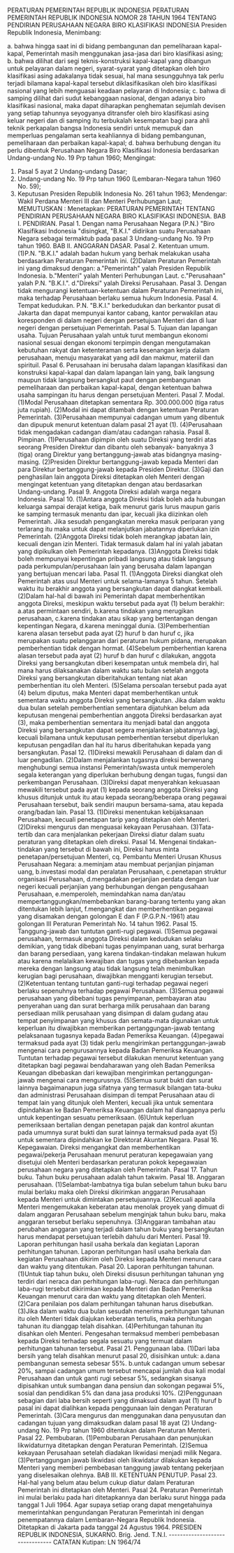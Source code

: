  PERATURAN PEMERINTAH REPUBLIK INDONESIA PERATURAN PEMERINTAH REPUBLIK INDONESIA NOMOR 28 TAHUN 1964 TENTANG PENDIRIAN PERUSAHAAN NEGARA BIRO KLASIFIKASI INDONESIA Presiden Republik Indonesia,
Menimbang:

a. bahwa hingga saat ini di bidang pembangunan dan pemeliharaan kapal-kapal, Pemerintah masih menggunakan jasa-jasa dari biro klasifikasi asing;
b. bahwa dilihat dari segi teknis-konstruksi kapal-kapal yang dibangun untuk pelayaran dalam negeri, syarat-syarat yang ditetapkan oleh biro klasifikasi asing adakalanya tidak sesuai, hal mana sesungguhnya tak perlu terjadi bilamana kapal-kapal tersebut diklasifikasikan oleh biro klasifikasi nasional yang lebih menguasai keadaan pelayaran di Indonesia;
c. bahwa di samping dilihat dari sudut kebanggaan nasional, dengan adanya biro klasifikasi nasional, maka dapat diharapkan penghematan sejumlah devisen yang setiap tahunnya seyogyanya ditransfer oleh biro klasifikasi asing keluar negeri dan di samping itu terbukalah kesempatan bagi para ahli teknik perkapalan bangsa Indonesia sendiri untuk memupuk dan memperluas pengalaman serta keahliannya di bidang pembangunan, pemeliharaan dan perbaikan kapal-kapal;
d. bahwa berhubung dengan itu perlu dibentuk Perusahaan Negara Biro Klasifikasi Indonesia berdasarkan Undang-undang No. 19 Prp tahun 1960;
Mengingat:

1. Pasal 5 ayat 2 Undang-undang Dasar;
2. Undang-undang No. 19 Prp tahun 1960 (Lembaran-Negara tahun 1960 No. 59);
3. Keputusan Presiden Republik Indonesia No. 261 tahun 1963; Mendengar: Wakil Perdana Menteri III dan Menteri Perhubungan Laut;
MEMUTUSKAN :
 Menetapkan: PERATURAN PEMERINTAH TENTANG PENDIRIAN PERUSAHAAN NEGARA BIRO KLASIFIKASI INDONESIA. BAB I. PENDIRIAN. Pasal 1. Dengan nama Perusahaan Negara (P.N.) "Biro Klasifikasi Indonesia "disingkat, "B.K.I." didirikan suatu Perusahaan Negara sebagai termaktub pada pasal 3 Undang-undang No. 19 Prp tahun 1960. BAB II. ANGGARAN DASAR. Pasal 2. Ketentuan umum.
(1)P.N. "B.K.I." adalah badan hukum yang berhak melakukan usaha berdasarkan Peraturan Pemerintah ini.
(2)Dalam Peraturan Pemerintah ini yang dimaksud dengan:
a."Pemerintah" yalah Presiden Republik Indonesia. b."Menteri" yalah Menteri Perhubungan Laut. c."Perusahaan" yalah P.N. "B.K.I.". d."Direksi" yalah Direksi Perusahaan. Pasal 3. Dengan tidak mengurangi ketentuan-ketentuan dalam Peraturan Pemerintah ini, maka terhadap Perusahaan berlaku semua hukum Indonesia. Pasal 4. Tempat kedudukan. P.N. "B.K.I." berkedudukan dan berkantor pusat di Jakarta dan dapat mempunyai kantor cabang, kantor perwakilan atau koresponden di dalam negeri dengan persetujuan Menteri dan di luar negeri dengan persetujuan Pemerintah. Pasal 5. Tujuan dan lapangan usaha. Tujuan Perusahaan yalah untuk turut membangun ekonomi nasional sesuai dengan ekonomi terpimpin dengan mengutamakan kebutuhan rakyat dan ketenteraman serta kesenangan kerja dalam perusahaan, menuju masyarakat yang adil dan makmur, materiil dan spirituil. Pasal 6. Perusahaan ini berusaha dalam lapangan klasifikasi dan konstruksi kapal-kapal dan dalam lapangan lain yang, baik langsung maupun tidak langsung bersangkut paut dengan pembangunan pemeliharaan dan perbaikan kapal-kapal, dengan ketentuan bahwa usaha sampingan itu harus dengan persetujuan Menteri. Pasal 7. Modal.
(1)Modal Perusahaan ditetapkan sementara Rp. 300.000.000 (tiga ratus juta rupiah).
(2)Modal ini dapat ditambah dengan ketentuan Peraturan Pemerintah.
(3)Perusahaan mempunyai cadangan umum yang dibentuk dan dipupuk menurut ketentuan dalam pasal 21 ayat (1).
(4)Perusahaan tidak mengadakan cadangan diam/atau cadangan rahasia. Pasal 8. Pimpinan.
(1)Perusahaan dipimpin oleh suatu Direksi yang terdiri atas seorang Presiden Direktur dan dibantu oleh sebanyak- banyaknya 3 (tiga) orang Direktur yang bertanggung-jawab atas bidangnya masing-masing.
(2)Presiden Direktur bertanggung-jawab kepada Menteri dan para Direktur bertanggung-jawab kepada Presiden Direktur.
(3)Gaji dan penghasilan lain anggota Direksi ditetapkan oleh Menteri dengan mengingat ketentuan yang ditetapkan dengan atau berdasarkan Undang-undang. Pasal 9. Anggota Direksi adalah warga negara Indonesia. Pasal 10.
(1)Antara anggota Direksi tidak boleh ada hubungan keluarga sampai derajat ketiga, baik menurut garis lurus maupun garis ke samping termasuk menantu dan ipar, kecuali jika diizinkan oleh Pemerintah. Jika sesudah pengangkatan mereka masuk periparan yang terlarang itu maka untuk dapat melanjutkan jabatannya diperlukan izin Pemerintah.
(2)Anggota Direksi tidak boleh merangkap jabatan lain, kecuali dengan izin Menteri. Tidak termasuk dalam hal ini yalah jabatan yang dipikulkan oleh Pemerintah kepadanya.
(3)Anggota Direksi tidak boleh mempunyai kepentingan pribadi langsung atau tidak langsung pada perkumpulan/perusahaan lain yang berusaha dalam lapangan yang bertujuan mencari laba. Pasal 11.
(1)Anggota Direksi diangkat oleh Pemerintah atas usul Menteri untuk selama-lamanya 5 tahun. Setelah waktu itu berakhir anggota yang bersangkutan dapat diangkat kembali.
(2)Dalam hal-hal di bawah ini Pemerintah dapat memberhentikan anggota Direksi, meskipun waktu tersebut pada ayat (1) belum berakhir:
a.atas permintaan sendiri, b.karena tindakan yang merugikan perusahaan, c.karena tindakan atau sikap yang bertentangan dengan kepentingan Negara, d.karena meninggal dunia. (3)Pemberhentian karena alasan tersebut pada ayat (2) huruf b dan huruf c, jika merupakan suatu pelanggaran dari peraturan hukum pidana, merupakan pemberhentian tidak dengan hormat.
(4)Sebelum pemberhentian karena alasan tersebut pada ayat (2) huruf b dan huruf c dilakukan, anggota Direksi yang bersangkutan diberi kesempatan untuk membela diri, hal mana harus dilaksanakan dalam waktu satu bulan setelah anggota Direksi yang bersangkutan diberitahukan tentang niat akan pemberhentian itu oleh Menteri.
(5)Selama persoalan tersebut pada ayat (4) belum diputus, maka Menteri dapat memberhentikan untuk sementara waktu anggota Direksi yang bersangkutan. Jika dalam waktu dua bulan setelah pemberhentian sementara dijatuhkan belum ada keputusan mengenai pemberhentian anggota Direksi berdasarkan ayat (3), maka pemberhentian sementara itu menjadi batal dan anggota Direksi yang bersangkutan dapat segera menjalankan jabatannya lagi, kecuali bilamana untuk keputusan pemberhentian tersebut diperlukan keputusan pengadilan dan hal itu harus diberitahukan kepada yang bersangkutan. Pasal 12.
(1)Direksi mewakili Perusahaan di dalam dan di luar pengadilan. (2)Dalam menjalankan tugasnya direksi berwenang menghubungi semua instansi Pemerintah/swasta untuk memperoleh segala keterangan yang diperlukan berhubung dengan tugas, fungsi dan perkembangan Perusahaan.
(3)Direksi dapat menyerahkan kekuasaan mewakili tersebut pada ayat (1) kepada seorang anggota Direksi yang khusus ditunjuk untuk itu atau kepada seorang/beberapa orang pegawai Perusahaan tersebut, baik sendiri maupun bersama-sama, atau kepada orang/badan lain. Pasal 13.
(1)Direksi menentukan kebijaksanaan Perusahaan, kecuali penetapan tarip yang ditetapkan oleh Menteri.
(2)Direksi mengurus dan menguasai kekayaan Perusahaan. (3)Tata-tertib dan cara menjalankan pekerjaan Direksi diatur dalam suatu peraturan yang ditetapkan oleh direksi. Pasal 14. Mengenai tindakan-tindakan yang tersebut di bawah ini, Direksi harus minta penetapan/persetujuan Menteri, cq. Pembantu Menteri Urusan Khusus Perusahaan Negara:
a.meminjam atau membuat perjanjian pinjaman uang, b.investasi modal dan peralatan Perusahaan, c.penetapan struktur organisasi Perusahaan, d.mengadakan perjanjian perdata dengan luar negeri kecuali perjanjian yang berhubungan dengan pengusahaan Perusahaan, e.memperoleh, memindahkan nama dan/atau mempertanggungkan/membebankan barang-barang tertentu yang akan ditentukan lebih lanjut, f.mengangkat dan memberhentikan pegawai yang disamakan dengan golongan E dan F (P.G.P.N.-1961) atau golongan III Peraturan Pemerintah No. 14 tahun 1962. Pasal 15. Tanggung-jawab dan tuntutan ganti-rugi pegawai.
(1)Semua pegawai perusahaan, termasuk anggota Direksi dalam kedudukan selaku demikian, yang tidak dibebani tugas penyimpanan uang, surat berharga dan barang persediaan, yang karena tindakan-tindakan melawan hukum atau karena melalaikan kewajiban dan tugas yang dibebankan kepada mereka dengan langsung atau tidak langsung telah menimbulkan kerugian bagi perusahaan, diwajibkan mengganti kerugian tersebut.
(2)Ketentuan tentang tuntutan ganti-rugi terhadap pegawai negeri berlaku sepenuhnya terhadap pegawai Perusahaan.
(3)Semua pegawai perusahaan yang dibebani tugas penyimpanan, pembayaran atau penyerahan uang dan surat berharga milik perusahaan dan barang persediaan milik perusahaan yang disimpan di dalam gudang atau tempat penyimpanan yang khusus dan semata-mata digunakan untuk keperluan itu diwajibkan memberikan pertanggungan-jawab tentang pelaksanaan tugasnya kepada Badan Pemeriksa Keuangan.
(4)pegawai termaksud pada ayat (3) tidak perlu mengirimkan pertanggungan-jawab mengenai cara pengurusannya kepada Badan Pemeriksa Keuangan. Tuntutan terhadap pegawai tersebut dilakukan menurut ketentuan yang ditetapkan bagi pegawai bendaharawan yang oleh Badan Pemeriksa Keuangan dibebaskan dari kewajiban mengirimkan pertanggungan-jawab mengenai cara mengurusnya.
(5)Semua surat bukti dan surat lainnya bagaimanapun juga sifatnya yang termasuk bilangan tata-buku dan administrasi Perusahaan disimpan di tempat Perusahaan atau di tempat lain yang ditunjuk oleh Menteri, kecuali jika untuk sementara dipindahkan ke Badan Pemeriksa Keuangan dalam hal diangapnya perlu untuk kepentingan sesuatu pemeriksaan.
(6)Untuk keperluan pemeriksaan bertalian dengan penetapan pajak dan kontrol akuntan pada umumnya surat bukti dan surat lainnya termaksud pada ayat (5) untuk sementara dipindahkan ke Direktorat Akuntan Negara. Pasal 16. Kepegawaian. Direksi mengangkat dan memberhentikan pegawai/pekerja Perusahaan menurut peraturan kepegawaian yang disetujui oleh Menteri berdasarkan peraturan pokok kepegawaian perusahaan negara yang ditetapkan oleh Pemerintah. Pasal 17. Tahun buku. Tahun buku perusahaan adalah tahun takwim. Pasal 18. Anggaran perusahaan.
(1)Selambat-lambatnya tiga bulan sebelum tahun buku baru mulai berlaku maka oleh Direksi dikirimkan anggaran Perusahaan kepada Menteri untuk dimintakan persetujuannya.
(2)Kecuali apabila Menteri mengemukakan keberatan atau menolak proyek yang dimuat di dalam anggaran Perusahaan sebelum menginjak tahun buku baru, maka anggaran tersebut berlaku sepenuhnya.
(3)Anggaran tambahan atau perubahan anggaran yang terjadi dalam tahun buku yang bersangkutan harus mendapat persetujuan terlebih dahulu dari Menteri. Pasal 19. Laporan perhitungan hasil usaha berkala dan kegiatan Laporan perhitungan tahunan. Laporan perhitungan hasil usaha berkala dan kegiatan Perusahaan dikirim oleh Direksi kepada Menteri menurut cara dan waktu yang ditentukan. Pasal 20. Laporan perhitungan tahunan.
(1)Untuk tiap tahun buku, oleh Direksi disusun perhitungan tahunan yng terdiri dari neraca dan perhitungan laba-rugi. Neraca dan perhitungan laba-rugi tersebut dikirimkan kepada Menteri dan Badan Pemeriksa Keuangan menurut cara dan waktu yang ditetapkan oleh Menteri.
(2)Cara penilaian pos dalam perhitungan tahunan harus disebutkan. (3)Jika dalam waktu dua bulan sesudah menerima perhitungan tahunan itu oleh Menteri tidak diajukan keberatan tertulis, maka perhitungan tahunan itu dianggap telah disahkan.
(4)Perhitungan tahunan itu disahkan oleh Menteri. Pengesahan termaksud memberi pembebasan kepada Direksi terhadap segala sesuatu yang termuat dalam perhitungan tahunan tersebut. Pasal 21. Penggunaan laba.
(1)Dari laba bersih yang telah disahkan menurut pasal 20, disisihkan untuk:
a.dana pembangunan semesta sebesar 55%. b.untuk cadangan umum sebesar 20%, sampai cadangan umum tersebut mencapai jumlah dua kali modal Perusahaan dan untuk ganti rugi sebesar 5%, sedangkan sisanya dipisahkan untuk sumbangan dana pensiun dan sokongan pegawai 5%, sosial dan pendidikan 5% dan dana jasa produksi 10%.
(2)Penggunaan sebagian dari laba bersih seperti yang dimaksud dalam ayat (1) huruf b pasal ini dapat dialihkan kepada penggunaan lain dengan Peraturan Pemerintah.
(3)Cara mengurus dan menggunakan dana penyusutan dan cadangan tujuan yang dimaksudkan dalam pasal 18 ayat (2) Undang- undang No. 19 Prp tahun 1960 ditentukan dalam Peraturan Menteri. Pasal 22. Pembubaran.
(1)Pembubaran Perusahaan dan penunjukan likwidaturnya ditetapkan dengan Peraturan Pemerintah.
(2)Semua kekayaan Perusahaan setelah diadakan likwidasi menjadi milik Negara.
(3)Pertanggungan jawab likwidasi oleh likwidatur dilakukan kepada Menteri yang memberi pembebasan tanggung jawab tentang pekerjaan yang diselesaikan olehnya. BAB III. KETENTUAN PENUTUP. Pasal 23. Hal-hal yang belum atau belum cukup diatur dalam Peraturan Pemerintah ini ditetapkan oleh Menteri. Pasal 24. Peraturan Pemerintah ini mulai berlaku pada hari ditetapkannya dan berlaku surut hingga pada tanggal 1 Juli 1964. Agar supaya setiap orang dapat mengetahuinya memerintahkan pengundangan Peraturan Pemerintah ini dengan penempatannya dalam Lembaran-Negara Republik Indonesia. Ditetapkan di Jakarta pada tanggal 24 Agustus 1964. PRESIDEN REPUBLIK INDONESIA, SUKARNO. Brig. Jend. T.N.I. -------------------------------- CATATAN Kutipan: LN 1964/74